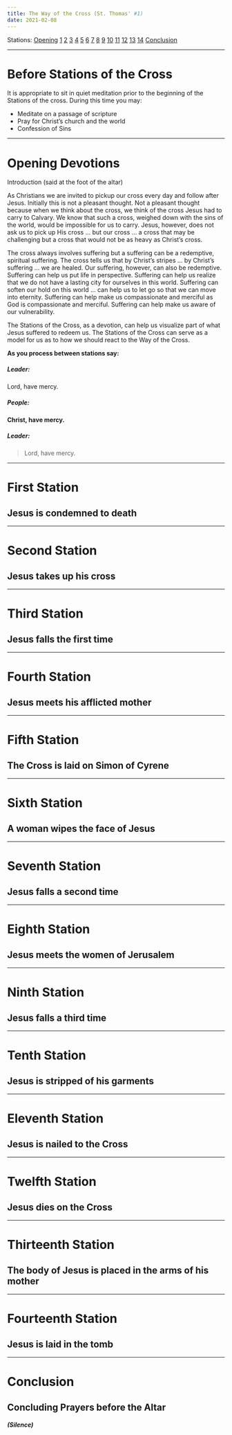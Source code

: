 ```yaml
---
title: The Way of the Cross (St. Thomas' #1)
date: 2021-02-08
---
```


Stations: [Opening](#opening-devotions) [1](#first-station) [2](#second-station) [3](#third-station) [4](#fourth-station) [5](#fifth-station) [6](#sixth-station) [7](#seventh-station) [8](#eighth-station) [9](#ninth-station) [10](#tenth-station) [11](#eleventh-station) [12](#twelfth-station) [13](#thirteenth-station) [14](#fourteenth-station) [Conclusion](#concluding-prayers-before-the-altar)

-------

# Before Stations of the Cross

It is appropriate to sit in quiet meditation prior to the beginning of the Stations of the cross. During this time you may:
- Meditate on a passage of scripture
- Pray for Christ’s church and the world
- Confession of Sins


-------


# Opening Devotions

Introduction (said at the foot of the altar)

As Christians we are invited to pickup our cross every day and follow after Jesus. Initially this is not a pleasant thought. Not a pleasant thought because when we think about the cross, we think of the cross Jesus had to carry to Calvary. We know that such a cross, weighed down with the sins of the world, would be impossible for us to carry. Jesus, however, does not ask us to pick up His cross ... but our cross ... a cross that may be challenging but a cross that would not be as heavy as Christ’s cross.

The cross always involves suffering but a suffering can be a redemptive, spiritual suffering. The cross tells us that by Christ’s stripes ... by Christ’s suffering ... we are healed. Our suffering, however, can also be redemptive. Suffering can help us put life in perspective. Suffering can help us realize that we do not have a lasting city for ourselves in this world. Suffering can soften our hold on this world ... can help us to let go so that we can move into eternity. Suffering can help make us compassionate and merciful as God is compassionate and merciful. Suffering can help make us aware of our vulnerability.

The Stations of the Cross, as a devotion, can help us visualize part of what Jesus suffered to redeem us. The Stations of the Cross can serve as a model for us as to how we should react to the Way of the Cross.

**As you process between stations say:**

##### Leader:
Lord, have mercy.

##### **People:**
**Christ, have mercy.**

##### Leader:
> Lord, have mercy.


-----------------
 
# First Station
## Jesus is condemned to death


-----------------
 
# Second Station
## Jesus takes up his cross


----------
 
# Third Station
## Jesus falls the first time


----------

# Fourth Station
## Jesus meets his afflicted mother


----------
 
# Fifth Station
## The Cross is laid on Simon of Cyrene


----------
 
# Sixth Station
## A woman wipes the face of Jesus


----------
 
# Seventh Station
## Jesus falls a second time


----------
 
# Eighth Station
## Jesus meets the women of Jerusalem


----------
 
# Ninth Station
## Jesus falls a third time


----------
 
# Tenth Station
## Jesus is stripped of his garments



----------
 
# Eleventh Station
## Jesus is nailed to the Cross


----------
 
# Twelfth Station
## Jesus dies on the Cross


----------
 
# Thirteenth Station
## The body of Jesus is placed in the arms of his mother


----------
 
# Fourteenth Station
## Jesus is laid in the tomb




----------
# Conclusion 
## Concluding Prayers before the Altar

##### (Silence)





